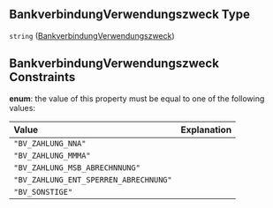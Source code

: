 ## BankverbindungVerwendungszweck Type

`string` ([BankverbindungVerwendungszweck](bankverbindungverwendungszweck.md))

## BankverbindungVerwendungszweck Constraints

**enum**: the value of this property must be equal to one of the following values:

| Value                                 | Explanation |
| :------------------------------------ | :---------- |
| `"BV_ZAHLUNG_NNA"`                    |             |
| `"BV_ZAHLUNG_MMMA"`                   |             |
| `"BV_ZAHLUNG_MSB_ABRECHNNUNG"`        |             |
| `"BV_ZAHLUNG_ENT_SPERREN_ABRECHNUNG"` |             |
| `"BV_SONSTIGE"`                       |             |
